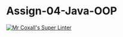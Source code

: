 # Assign-04-Java-OOP
[![Mr Coxall's Super Linter](https://github.com/ICS4U-Programming-AdrijanV/Assign-04-Java-OOP/workflows/Mr%20Coxall's%20Super%20Linter/badge.svg)](https://github.com/ICS4U-Programming-AdrijanV/Assign-04-Java-OOP/actions/)
